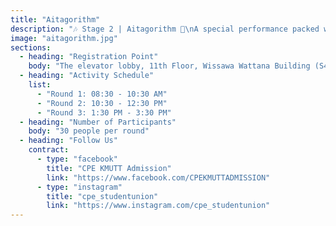 ```yaml
---
title: "Aitagorithm"
description: "🎶 Stage 2 | Aitagorithm 🧩\nA special performance packed with Algorithm moves –\nfrom Sorting and B-Tree to Shortest Path.\nExperience how Computer Engineering solves real-life problems."
image: "aitagorithm.jpg"
sections:
  - heading: "Registration Point"
    body: "The elevator lobby, 11th Floor, Wissawa Wattana Building (S4)"
  - heading: "Activity Schedule"
    list:
      - "Round 1: 08:30 - 10:30 AM"
      - "Round 2: 10:30 - 12:30 PM"
      - "Round 3: 1:30 PM - 3:30 PM"
  - heading: "Number of Participants"
    body: "30 people per round"
  - heading: "Follow Us"
    contract:
      - type: "facebook"
        title: "CPE KMUTT Admission"
        link: "https://www.facebook.com/CPEKMUTTADMISSION"
      - type: "instagram"
        title: "cpe_studentunion"
        link: "https://www.instagram.com/cpe_studentunion"
---
```

